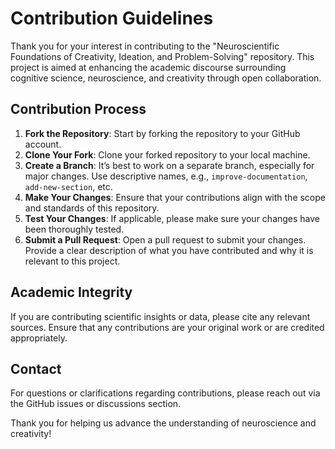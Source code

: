 # Contribution Guidelines

Thank you for your interest in contributing to the "Neuroscientific Foundations of Creativity, Ideation, and Problem-Solving" repository. This project is aimed at enhancing the academic discourse surrounding cognitive science, neuroscience, and creativity through open collaboration.

## Contribution Process

1. **Fork the Repository**: Start by forking the repository to your GitHub account.
2. **Clone Your Fork**: Clone your forked repository to your local machine.
3. **Create a Branch**: It’s best to work on a separate branch, especially for major changes. Use descriptive names, e.g., `improve-documentation`, `add-new-section`, etc.
4. **Make Your Changes**: Ensure that your contributions align with the scope and standards of this repository.
5. **Test Your Changes**: If applicable, please make sure your changes have been thoroughly tested.
6. **Submit a Pull Request**: Open a pull request to submit your changes. Provide a clear description of what you have contributed and why it is relevant to this project.

## Academic Integrity

If you are contributing scientific insights or data, please cite any relevant sources. Ensure that any contributions are your original work or are credited appropriately.

## Contact

For questions or clarifications regarding contributions, please reach out via the GitHub issues or discussions section.

Thank you for helping us advance the understanding of neuroscience and creativity!
